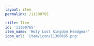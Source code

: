 ```yaml
---
layout: item
permalink: /11300765

title: Item
id: '11300765'
item_name: 'Holy Lost Kingdom Headgear'
icon_url: 'item/icon/11300695.png'
---
```

